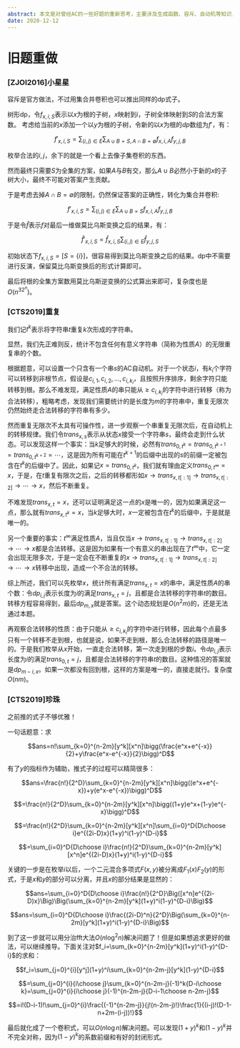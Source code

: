 ```yaml
---
abstract: 本文是对曾经AC的一些好题的重新思考，主要涉及生成函数、容斥、自动机等知识点，含金量较高。
date: 2020-12-12
---
```


# 旧题重做

### [ZJOI2016]小星星

容斥是官方做法，不过用集合并卷积也可以推出同样的dp式子。

树形dp，令$f_{x,i,S}$表示以$x$为根的子树，$x$映射到$i$，子树全体映射到$S$的合法方案数。
考虑给当前的$x$添加一个以$y$为根的子树，令新的以$x$为根的$dp$数组为$f'$，有：

$$f'_{x,i,S}=\sum_{(i,j)\in E}\sum_{A\cup B=S,A\cap B=\emptyset}f_{x,i,A}f_{y,j,B}$$

枚举合法的$i,j$，余下的就是一个看上去像子集卷积的东西。

然而最终只需要$S$为全集的方案，如果$A$与$B$有交，那么$A\cup B$必然小于新的$x$的子树大小，最终不可能对答案产生贡献。

于是考虑去掉$A\cap B=\emptyset$的限制，仍然保证答案的正确性，转化为集合并卷积:

$$f'_{x,i,S}=\sum_{(i,j)\in E}\sum_{A\cup B=S}f_{x,i,A}f_{y,j,B}$$

于是令$\hat f$表示$f$对最后一维做莫比乌斯变换之后的结果，有：

$$\hat f'_{x,i,S}=\hat f_{x,i,S}\sum_{(i,j)\in E}\hat f_{y,j,S}$$

初始状态下$f_{x,i,S}=[S=\{i\}]$，很容易得到莫比乌斯变换之后的结果。dp中不需要进行反演，保留莫比乌斯变换后的形式计算即可。

最后将根的全集方案数用莫比乌斯逆变换的公式算出来即可，复杂度也是$O(n^32^n)$。

### [CTS2019]重复

我们记$t^k$表示将字符串$t$重复$k$次形成的字符串。

显然，我们先正难则反，统计不包含任何有意义字符串（简称为性质$A$）的无限重复串的个数。

根据题意，可以设置一个只含有一个串$s$的AC自动机。对于一个状态$i$，有$k_i$个字符可以转移到非根节点，假设是$c_{i,1},c_{i,2},\dots,c_{i,k_i}$，且按照升序排序，剩余字符只能转移到根。那么不难发现，满足性质$A$的串只能从$\geq c_{i,k_i}$的字符中进行转移（称为合法转移），粗略考虑，发现我们需要统计的是长度为$m$的字符串中，重复无限次仍然始终走合法转移的字符串有多少。

然而重复无限次不太具有可操作性，进一步观察一个串重复无限次后，在自动机上的转移规律。我们令$trans_{x,s}$表示从状态$x$接受一个字符串$s$，最终会走到什么状态。可以发现这样一个事实：当$k$足够大的时候，必然有$trans_{0,t^k}=trans_{0,t^{k+1}}=trans_{0,t^{k+2}}=\cdots$，这是因为所有可能在$t^{k+1}$的后缀中出现的$s$的前缀一定被包含在$t^k$的后缀中了。因此，如果记$x=trans_{0,t^k}$，我们就有理由定义$trans_{0,t^\infty}=x$，于是，在$t$重复有限次之后，之后的转移都形如$x\to trans_{x,t[:1]}\to trans_{x,t[:2]}\to \cdots\to x$，然后不断重复。

不难发现$trans_{x,t}=x$，还可以证明满足这一点的$x$是唯一的，因为如果满足这一点，那么就有$trans_{x,t^k}=x$，当$k$足够大时，$x$一定被包含在$t^k$的后缀中，于是就是唯一的。

另一个重要的事实：$t^\infty$满足性质$A$，当且仅当$x\to trans_{x,t[:1]}\to trans_{x,t[:2]}\to \cdots\to x$都是合法转移。这是因为如果有一个有意义的串出现在了$t^\infty$中，它一定会出现无限多次，于是一定会在不断重复的$x\to trans_{x,t[:1]}\to trans_{x,t[:2]}\to \cdots\to x$转移中出现，造成一个不合法的转移。

综上所述，我们可以先枚举$x$，统计所有满足$trans_{x,t}=x$的串中，满足性质$A$的串个数：令$dp_{i,j}$表示长度为$i$的满足$trans_{x,t}=j$，且都是合法转移的字符串$t$的数目。转移方程容易得到，最后$dp_{m,x}$就是答案。这个动态规划是$O(n^2m)$的，还是无法通过本题。

再观察合法转移的性质：由于只能从$\geq c_{i,k_i}$的字符中进行转移，因此每个点最多只有一个转移不走到根，也就是说，如果不走到根，那么合法转移的路径是唯一的。于是我们枚举从$x$开始，一直走合法转移，第一次走到根的步数$i$。令$dp_{i,j}$表示长度为$i$的满足$trans_{0,t}=j$，且都是合法转移的字符串$t$的数目。这种情况的答案就是$dp_{m-i,x}$。如果一次都没有回到根，这样的方案是唯一的，直接走就行。复杂度$O(nm)$。

### [CTS2019]珍珠

之前推的式子不够优雅！

一句话题意：求

$$ans=n!\sum_{k=0}^{n-2m}[y^k][x^n]\bigg(\frac{e^x+e^{-x}}{2}+y\frac{e^x-e^{-x}}{2}\bigg)^D$$

有了$y$的指标作为辅助，推式子的过程可以精简很多：

$$ans=\frac{n!}{2^D}\sum_{k=0}^{n-2m}[y^k][x^n]\bigg((e^x+e^{-x})+y(e^x-e^{-x})\bigg)^D$$

$$=\frac{n!}{2^D}\sum_{k=0}^{n-2m}[y^k][x^n]\bigg((1+y)e^x+(1-y)e^{-x}\bigg)^D$$

$$=\frac{n!}{2^D}\sum_{k=0}^{n-2m}[y^k][x^n]\sum_{i=0}^D{D\choose i}e^{(2i-D)x}(1+y)^i(1-y)^{D-i}$$

$$=\sum_{i=0}^D{D\choose i}\frac{n!}{2^D}\sum_{k=0}^{n-2m}[y^k][x^n]e^{(2i-D)x}(1+y)^i(1-y)^{D-i}$$

关键的一步是在枚举$i$以后，一个二元混合多项式$F(x,y)$被分离成$F_1(x)F_2(y)$的形式，于是$x$和$y$的部分可以分离，并且$x$的部分结果是显然的：


$$ans=\sum_{i=0}^D{D\choose i}\frac{n!}{2^D}\Big([x^n]e^{(2i-D)x}\Big)\Big(\sum_{k=0}^{n-2m}[y^k](1+y)^i(1-y)^{D-i}\Big)$$

$$ans=\sum_{i=0}^D{D\choose i}\frac{(2i-D)^n}{2^D}\Big(\sum_{k=0}^{n-2m}[y^k](1+y)^i(1-y)^{D-i}\Big)$$

到了这一步就可以用分治fft大法$O(n\log^2n)$解决问题了！但是如果想追求更好的做法，可以继续推导。下面关注对$f_i=\sum_{k=0}^{n-2m}[y^k](1+y)^i(1-y)^{D-i}$的求和：

$$f_i=\sum_{j=0}^{i}[y^j](1+y)^i\sum_{k=0}^{n-2m-j}[y^k](1-y)^{D-i}$$

$$=\sum_{j=0}^{i}{i\choose j}\sum_{k=0}^{n-2m-j}(-1)^k{D-i\choose k}=\sum_{j=0}^{i}{i\choose j}(-1)^{n-2m-j}{D-i-1\choose n-2m-j}$$

$$=i!(D-i-1)!\sum_{j=0}^{i}\frac{(-1)^{n-2m-j}}{j!(n-2m-j)!}\frac{1}{(i-j)!(D-1-n+2m-(i-j))!}$$

最后就化成了一个卷积式，可以$O(n\log n)$解决问题。可以发现$(1+y)^k$和$(1-y)^k$并不完全对称，因为$(1-y)^k$的系数前缀和有好的封闭形式。
